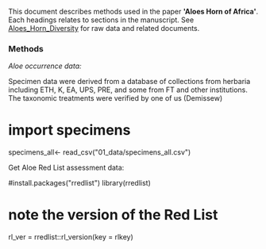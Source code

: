This document describes methods used in the paper **'Aloes Horn of Africa'**. Each headings relates to sections in the manuscript. See [Aloes_Horn_Diversity](https://github.com/stevenpbachman/Aloes_Horn_Diversity) for raw data and related documents.

### Methods

*Aloe occurrence data:*

Specimen data were derived from a database of collections from herbaria including ETH, K, EA, UPS, PRE, and some from FT and other institutions. The taxonomic treatments were verified by one of us (Demissew)

  # import specimens
  specimens_all<- read_csv("01_data/specimens_all.csv")




Get Aloe Red List assessment data:

  #install.packages("rredlist")
  library(rredlist)

  # note the version of the Red List
  rl_ver = rredlist::rl_version(key = rlkey)

